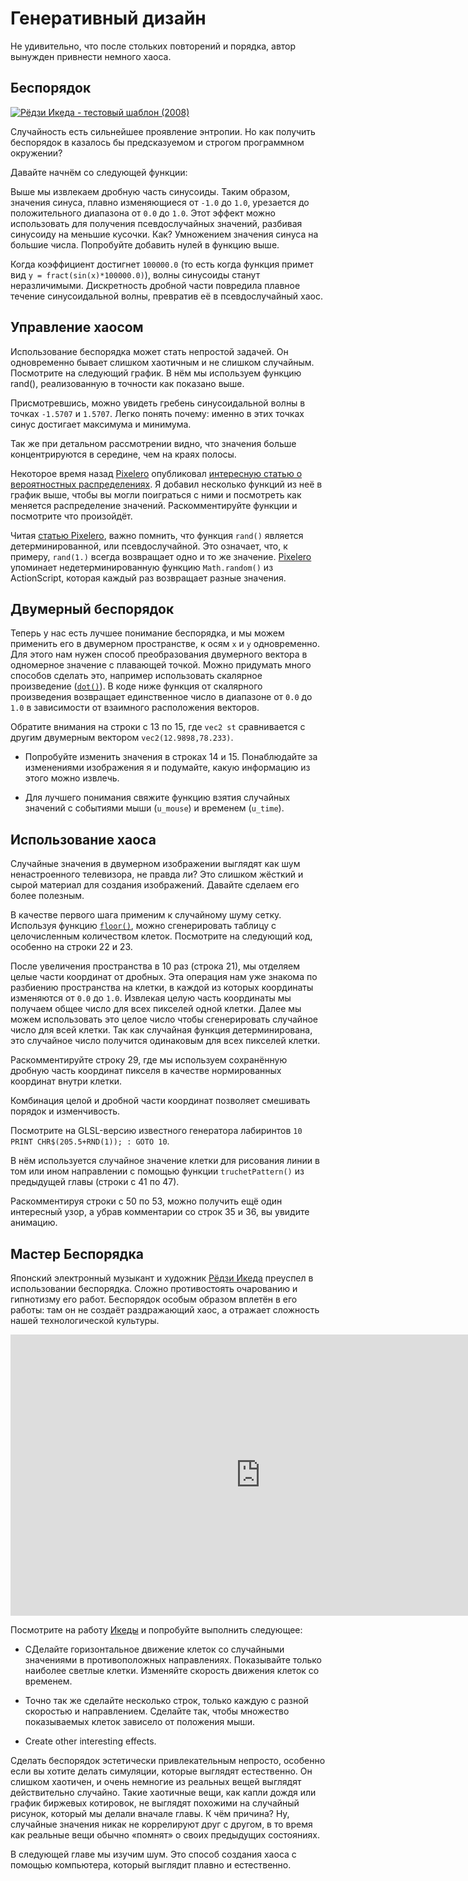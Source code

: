 # Генеративный дизайн

Не удивительно, что после стольких повторений и порядка, автор вынужден привнести немного хаоса.

## Беспорядок

[![Рёдзи Икеда - тестовый шаблон (2008) ](ryoji-ikeda.jpg) ](http://www.ryojiikeda.com/project/testpattern/#testpattern_live_set)

Случайность есть сильнейшее проявление энтропии. Но как получить беспорядок в казалось бы предсказуемом и строгом программном окружении?

Давайте начнём со следующей функции:

<div class="simpleFunction" data="y = fract(sin(x)*1.0);"></div>

Выше мы извлекаем дробную часть синусоиды. Таким образом, значения синуса, плавно изменяющиеся от ```-1.0``` до ```1.0```, урезается до положительного диапазона от ```0.0``` до ```1.0```. Этот эффект можно использовать для получения псевдослучайных значений, разбивая синусоиду на меньшие кусочки. Как? Умножением значения синуса на большие числа. Попробуйте добавить нулей в функцию выше.

Когда коэффициент достигнет ```100000.0``` (то есть когда функция примет вид ```y = fract(sin(x)*100000.0)```), волны синусоиды станут неразличимыми. Дискретность дробной части повредила плавное течение синусоидальной волны, превратив её в псевдослучайный хаос.

## Управление хаосом

Использование беспорядка может стать непростой задачей. Он одновременно бывает слишком хаотичным и не слишком случайным. Посмотрите на следующий график. В нём мы используем функцию rand(), реализованную в точности как показано выше.

Присмотревшись, можно увидеть гребень синусоидальной волны в точках ```-1.5707``` и ```1.5707```. Легко понять почему: именно в этих точках синус достигает максимума и минимума.

Так же при детальном рассмотрении видно, что значения больше концентрируются в середине, чем на краях полосы.

<div class="simpleFunction" data="y = rand(x);
//y = rand(x)*rand(x);
//y = sqrt(rand(x));
//y = pow(rand(x),5.);"></div>

Некоторое время назад [Pixelero](https://pixelero.wordpress.com) опубликовал [интересную статью о вероятностных распределениях](https://pixelero.wordpress.com/2008/04/24/various-functions-and-various-distributions-with-mathrandom/). Я добавил несколько функций из неё в график выше, чтобы вы могли поиграться с ними и посмотреть как меняется распределение значений. Раскомментируйте функции и посмотрите что произойдёт.

Читая [статью Pixelero](https://pixelero.wordpress.com/2008/04/24/various-functions-and-various-distributions-with-mathrandom/), важно помнить, что функция ```rand()``` является детерминированной, или псевдослучайной. Это означает, что, к примеру, ```rand(1.)``` всегда возвращает одно и то же значение. [Pixelero](https://pixelero.wordpress.com/2008/04/24/various-functions-and-various-distributions-with-mathrandom/) упоминает недетерминированную функцию ```Math.random()``` из ActionScript, которая каждый раз возвращает разные значения.

## Двумерный беспорядок

Теперь у нас есть лучшее понимание беспорядка, и мы можем применить его в двумерном пространстве, к осям ```x``` и ```y``` одновременно. Для этого нам нужен способ преобразования двумерного вектора в одномерное значение с плавающей точкой. Можно придумать много способов сделать это, например использовать скалярное произведение ([```dot()```](../glossary/?search=dot)). В коде ниже функция от скалярного произведения возвращает единственное число в диапазоне от ```0.0``` до ```1.0``` в зависимости от взаимного расположения векторов.

<div class="codeAndCanvas" data="2d-random.frag"></div>

Обратите внимания на строки с 13 по 15, где ```vec2 st``` сравнивается с другим двумерным вектором ```vec2(12.9898,78.233)```.

* Попробуйте изменить значения в строках 14 и 15. Понаблюдайте за изменениями изображения я и подумайте, какую информацию из этого можно извлечь.

* Для лучшего понимания свяжите функцию взятия случайных значений с событиями мыши (```u_mouse```) и временем (```u_time```).

## Использование хаоса

Случайные значения в двумерном изображении выглядят как шум ненастроенного телевизора, не правда ли? Это слишком жёсткий и сырой материал для создания изображений. Давайте сделаем его более полезным.

В качестве первого шага применим к случайному шуму сетку. Используя функцию [```floor()```](../glossary/?search=floor), можно сгенерировать таблицу с целочисленным количеством клеток. Посмотрите на следующий код, особенно на строки 22 и 23.

<div class="codeAndCanvas" data="2d-random-mosaic.frag"></div>

После увеличения пространства в 10 раз (строка 21), мы отделяем целые части координат от дробных. Эта операция нам уже знакома по разбиению пространства на клетки, в каждой из которых координаты изменяются от ```0.0``` до ```1.0```. Извлекая целую часть координаты мы получаем общее число для всех пикселей одной клетки. Далее мы можем использовать это целое число чтобы сгенерировать случайное число для всей клетки. Так как случайная функция детерминирована, это случайное число получится одинаковым для всех пикселей клетки.

Раскомментируйте строку 29, где мы используем сохранённую дробную часть координат пикселя в качестве нормированных координат внутри клетки.

Комбинация целой и дробной части координат позволяет смешивать порядок и изменчивость.

Посмотрите на GLSL-версию известного генератора лабиринтов ```10 PRINT CHR$(205.5+RND(1)); : GOTO 10```.

<div class="codeAndCanvas" data="2d-random-truchet.frag"></div>

В нём используется случайное значение клетки для рисования линии в том или ином направлении с помощью функции ```truchetPattern()``` из предыдущей главы (строки с 41 по 47).

Раскомментируя строки с 50 по 53, можно получить ещё один интересный узор, а убрав комментарии со строк 35 и 36, вы увидите анимацию.

## Мастер Беспорядка

Японский электронный музыкант и художник [Рёдзи Икеда](http://www.ryojiikeda.com/) преуспел в использовании беспорядка. Сложно противостоять очарованию и гипнотизму его работ. Беспорядок особым образом вплетён в его работы: там он не создаёт раздражающий хаос, а отражает сложность нашей технологической культуры.

<iframe src="https://player.vimeo.com/video/76813693?title=0&byline=0&portrait=0" width="800" height="450" frameborder="0" webkitallowfullscreen mozallowfullscreen allowfullscreen></iframe>

Посмотрите на работу [Икеды](http://www.ryojiikeda.com/) и попробуйте выполнить следующее:

* СДелайте горизонтальное движение клеток со случайными значениями в противоположных направлениях. Показывайте только наиболее светлые клетки. Изменяйте скорость движения клеток со временем.

<a href="../edit.php#10/ikeda-00.frag"><canvas id="custom" class="canvas" data-fragment-url="ikeda-00.frag"  width="520px" height="200px"></canvas></a>

* Точно так же сделайте несколько строк, только каждую с разной скоростью и направлением. Сделайте так, чтобы множество показываемых клеток зависело от положения мыши.

<a href="../edit.php#10/ikeda-03.frag"><canvas id="custom" class="canvas" data-fragment-url="ikeda-03.frag"  width="520px" height="200px"></canvas></a>

* Create other interesting effects.

<a href="../edit.php#10/ikeda-04.frag"><canvas id="custom" class="canvas" data-fragment-url="ikeda-04.frag"  width="520px" height="200px"></canvas></a>

Сделать беспорядок эстетически привлекательным непросто, особенно если вы хотите делать симуляции, которые выглядят естественно. Он слишком хаотичен, и очень немногие из реальных вещей выглядят действительно случайно. Такие хаотичные вещи, как капли дождя или график биржевых котировок, не выглядят похожими на случайный рисунок, который мы делали вначале главы. К чём причина? Ну, случайные значения никак не коррелируют друг с другом, в то время как реальные вещи обычно «помнят» о своих предыдущих состояниях.

В следующей главе мы изучим шум. Это способ создания хаоса с помощью компьютера, который выглядит плавно и естественно.

